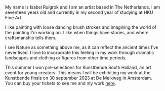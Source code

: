 My name is Isabel Ruigrok and I am an artist based in The Netherlands.
I am seventeen years old and currently in my second year of studying at HKU Fine Art.

I like painting with loose dancing brush strokes and imagining the world of the painting I'm working on.
I like when things have stories, and where craftsmanship tells them.

I see Nature as something above me, as it can reflect the ancient times I've never lived.
I love to incorporate this feeling in my work through dramatic landscapes and clothing or figures from other time periods.

This summer I won pre-selections for Kunstbende South Holland, an art event for young creators.
This means I will be exhibiting my work at the Kunstbende finals on 30 september 2023 at De Melkweg in Amsterdam.
You can buy your tickets to see me and my work [here](https://shop.ikbenaanwezig.nl/tickets/event/kunstbende-young-creators-festival-2-30-09-2023).
